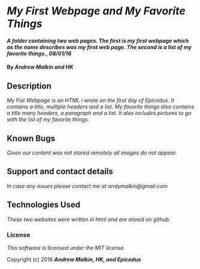 # _My First Webpage and My Favorite Things_

#### _A folder containing two web pages. The first is my first webpage which as the name describes was my first web page. The second is a list of my favorite things., 08/01/16_

#### By _**Andrew Malkin and HK**_

## Description

_My Fist Webpage is an HTML i wrote on the first day of Epicodus. It contains a title, multiple headers and a list. My favorite things also contains a title many headers, a paragraph and a list. It also includes pictures to go with the list of my favorite things._

## Known Bugs

_Given our content was not stored remotely all images do not appear._

## Support and contact details

_In case any issues please contact me at andymalkin@gmail.com_

## Technologies Used

_These two websites were written in html and are stored on github._

### License

*This software is licensed under the MIT license.*

Copyright (c) 2016 **_Andrew Malkin, HK, and Epicodus_**
